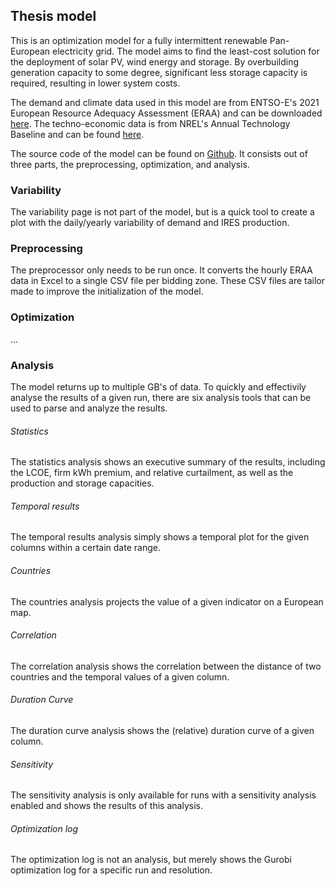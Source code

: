 ## Thesis model

This is an optimization model for a fully intermittent renewable Pan-European electricity grid. The model aims to find the least-cost solution for the deployment of solar PV, wind energy and storage. By overbuilding generation capacity to some degree, significant less storage capacity is required, resulting in lower system costs.

The demand and climate data used in this model are from ENTSO-E's 2021 European Resource Adequacy Assessment (ERAA) and can be downloaded [here](https://www.entsoe.eu/outlooks/eraa/2021/eraa-downloads/). The techno-economic data is from NREL's Annual Technology Baseline and can be found [here](https://atb.nrel.gov/).

The source code of the model can be found on [Github](https://github.com/RubenVanEldik/thesis-model). It consists out of three parts, the preprocessing, optimization, and analysis.

### Variability
The variability page is not part of the model, but is a quick tool to create a plot with the daily/yearly variability of demand and IRES production.

### Preprocessing
The preprocessor only needs to be run once. It converts the hourly ERAA data in Excel to a single CSV file per bidding zone. These CSV files are tailor made to improve the initialization of the model.

### Optimization
...

### Analysis
The model returns up to multiple GB's of data. To quickly and effectivily analyse the results of a given run, there are six analysis tools that can be used to parse and analyze the results.

###### Statistics
The statistics analysis shows an executive summary of the results, including the LCOE, firm kWh premium, and relative curtailment, as well as the production and storage capacities.

###### Temporal results
The temporal results analysis simply shows a temporal plot for the given columns within a certain date range.

###### Countries
The countries analysis projects the value of a given indicator on a European map.

###### Correlation
The correlation analysis shows the correlation between the distance of two countries and the temporal values of a given column.

###### Duration Curve
The duration curve analysis shows the (relative) duration curve of a given column.

###### Sensitivity
The sensitivity analysis is only available for runs with a sensitivity analysis enabled and shows the results of this analysis.

###### Optimization log
The optimization log is not an analysis, but merely shows the Gurobi optimization log for a specific run and resolution.

